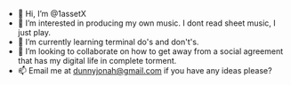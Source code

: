 - 👋 Hi, I’m @1assetX
- 👀 I’m interested in producing my own music. I dont read sheet music, I just play.  
- 🌱 I’m currently learning terminal do's and don't's.
- 💞️ I’m looking to collaborate on how to get away from a social agreement that has my digital life in complete torment.
- 📫 Email me at dunnyjonah@gmail.com if you have any ideas please?

<!---
1assetX/1assetX is a ✨ special ✨ repository because its `README.md` (this file) appears on your GitHub profile.
You can click the Preview link to take a look at your changes.
--->
